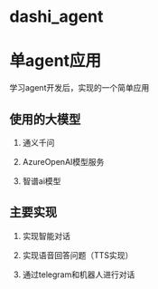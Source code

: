 # dashi_agent
# 单agent应用

学习agent开发后，实现的一个简单应用

## 使用的大模型
1. 通义千问

2. AzureOpenAI模型服务

3. 智谱ai模型

## 主要实现

1. 实现智能对话

2. 实现语音回答问题（TTS实现）

3. 通过telegram和机器人进行对话 